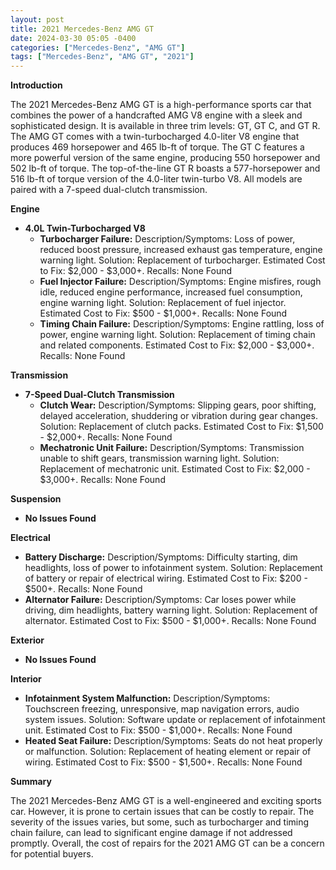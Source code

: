 ```yaml
---
layout: post
title: 2021 Mercedes-Benz AMG GT
date: 2024-03-30 05:05 -0400
categories: ["Mercedes-Benz", "AMG GT"]
tags: ["Mercedes-Benz", "AMG GT", "2021"]
---
```

**Introduction**

The 2021 Mercedes-Benz AMG GT is a high-performance sports car that combines the power of a handcrafted AMG V8 engine with a sleek and sophisticated design. It is available in three trim levels: GT, GT C, and GT R. The AMG GT comes with a twin-turbocharged 4.0-liter V8 engine that produces 469 horsepower and 465 lb-ft of torque. The GT C features a more powerful version of the same engine, producing 550 horsepower and 502 lb-ft of torque. The top-of-the-line GT R boasts a 577-horsepower and 516 lb-ft of torque version of the 4.0-liter twin-turbo V8. All models are paired with a 7-speed dual-clutch transmission.

**Engine**

* **4.0L Twin-Turbocharged V8**
    * **Turbocharger Failure:** Description/Symptoms: Loss of power, reduced boost pressure, increased exhaust gas temperature, engine warning light. Solution: Replacement of turbocharger. Estimated Cost to Fix: $2,000 - $3,000+. Recalls: None Found
    * **Fuel Injector Failure:** Description/Symptoms: Engine misfires, rough idle, reduced engine performance, increased fuel consumption, engine warning light. Solution: Replacement of fuel injector. Estimated Cost to Fix: $500 - $1,000+. Recalls: None Found
    * **Timing Chain Failure:** Description/Symptoms: Engine rattling, loss of power, engine warning light. Solution: Replacement of timing chain and related components. Estimated Cost to Fix: $2,000 - $3,000+. Recalls: None Found

**Transmission**

* **7-Speed Dual-Clutch Transmission**
    * **Clutch Wear:** Description/Symptoms: Slipping gears, poor shifting, delayed acceleration, shuddering or vibration during gear changes. Solution: Replacement of clutch packs. Estimated Cost to Fix: $1,500 - $2,000+. Recalls: None Found
    * **Mechatronic Unit Failure:** Description/Symptoms: Transmission unable to shift gears, transmission warning light. Solution: Replacement of mechatronic unit. Estimated Cost to Fix: $2,000 - $3,000+. Recalls: None Found

**Suspension**

* **No Issues Found**

**Electrical**

* **Battery Discharge:** Description/Symptoms: Difficulty starting, dim headlights, loss of power to infotainment system. Solution: Replacement of battery or repair of electrical wiring. Estimated Cost to Fix: $200 - $500+. Recalls: None Found
* **Alternator Failure:** Description/Symptoms: Car loses power while driving, dim headlights, battery warning light. Solution: Replacement of alternator. Estimated Cost to Fix: $500 - $1,000+. Recalls: None Found

**Exterior**

* **No Issues Found**

**Interior**

* **Infotainment System Malfunction:** Description/Symptoms: Touchscreen freezing, unresponsive, map navigation errors, audio system issues. Solution: Software update or replacement of infotainment unit. Estimated Cost to Fix: $500 - $1,000+. Recalls: None Found
* **Heated Seat Failure:** Description/Symptoms: Seats do not heat properly or malfunction. Solution: Replacement of heating element or repair of wiring. Estimated Cost to Fix: $500 - $1,500+. Recalls: None Found

**Summary**

The 2021 Mercedes-Benz AMG GT is a well-engineered and exciting sports car. However, it is prone to certain issues that can be costly to repair. The severity of the issues varies, but some, such as turbocharger and timing chain failure, can lead to significant engine damage if not addressed promptly. Overall, the cost of repairs for the 2021 AMG GT can be a concern for potential buyers.
